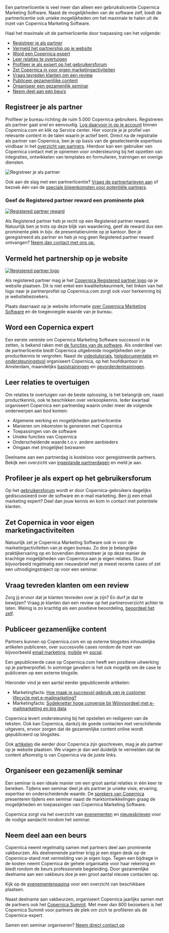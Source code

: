 Een partnerlicentie is veel meer dan alleen een gebruikslicentie
Copernica Marketing Software. Naast de mogelijkheden van de software
zelf, biedt de partnerlicentie ook unieke mogelijkheden om het maximale
te halen uit de inzet van Copernica Marketing Software.

Haal het maximale uit de partnerlicentie door toepassing van het
volgende:

-   [Registreer je als partner](#registreer-je-als-partner)
-   [Vermeld het partnership op je website](#vermeld-het-partnership)
-   [Word een Copernica expert](#Copernica-expert)
-   [Leer relaties te overtuigen](#leer-relaties-te-overtuigen)
-   [Profileer je als expert op het gebruikersforum](#forum)
-   [Zet Copernica in voor eigen
    marketingactiviteiten](#zet-Copernica-in)
-   [Vraag tevreden klanten om een review](#reviews)
-   [Publiceer gezamenlijke content](#gezamenlijke-content)
-   [Organiseer een gezamenlijk seminar](#seminar-organiseren)
-   [Neem deel aan een beurs](#beurzen)

Registreer je als partner
-------------------------

Profileer je bureau richting de ruim 5.000 Copernica gebruikers.
Registreren als partner gaat snel en eenvoudig. [Log daarvoor in op je
account](https://www.copernica.com/nl/userprofile "inloggen op Copernica.com")
binnen Copernica.com en klik op Service center. Hier voorzie je je
profiel van relevante content in de talen waarin je actief bent. Direct
na de registratie als partner van Copernica, ben je op basis van de
geselecteerde expertises vindbaar in het [overzicht van
partners](./vind-een-partner.md "vind een partner").
Hierdoor kan een gebruiker van Copernica contact met je opnemen voor
ondersteuning bij het opzetten van integraties, ontwikkelen van
templates en formulieren, trainingen en overige diensten.

![Registreer je als
partner](../images/register-as-copernica-partner-nl.png)

Ook aan de slag met een partnerlicentie? [Vraag de partnertarieven
aan](./vraag-partnerprijzen-aan.md "Vraag de partnertarieven aan")
of bezoek één van de [speciale bijeenkomsten voor potentiële
partners](./productdemonstraties.md).

### Geef de Registered partner reward een prominente plek

[![Registered partner
reward](../images/RegisteredPartner.JPG "Registered partner reward")](./neem-contact-met-ons-op.md "Neem contact met ons op")

Als Registered partner heb je recht op een Registered partner reward.
Natuurlijk ben je trots op deze blijk van waardering, geef de reward dus
een prominente plek in bijv. de presentatieruimte op je kantoor. Ben je
geregistreerd als partner en heb je nog geen Registered partner reward
ontvangen? [Neem dan contact met ons
op.](./neem-contact-met-ons-op.md "Neem contact met ons op")

Vermeld het partnership op je website
-------------------------------------

[![Registered partner
logo](../images/Copernica-registered-partner-logo.png "Registered partner logo")](./mediabronnen.md)

Als registered partner mag je het [Copernica Registered partner
logo](./mediabronnen.md "Registered partner logo") op
je website plaatsen. Dit is niet enkel een kwaliteitskeurmerk, het
linken van het logo naar je partnerprofiel op Copernica.com zorgt ook
voor herkenning bij je websitebezoekers.

Plaats daarnaast op je website informatie [over Copernica Marketing
Software](./mediabronnen.md "Over Copernica Marketing Software")
en de toegevoegde waarde van je bureau.

Word een Copernica expert
-------------------------

Een eerste vereiste om Copernica Marketing Software succesvol in te
zetten, is bekend raken met [de functies van de
software](./functies.md). Als onderdeel
van de partnerlicentie biedt Copernica uitgebreide mogelijkheden om je
productkennis te vergroten. Naast de
[videotutorials](./videos.md "Videotutorials"),
[helpdocumentatie](./helpdocumentatie.md "helpdocumentatie")
en [ondersteuningstool](./ondersteuningstool.md "Ondersteuningstool")
organiseert Copernica, op het hoofdkantoor in Amsterdam, maandelijks
[basistrainingen](./copernica-training.md)
en [gevorderdentrainingen](./copernica-training.md).

Leer relaties te overtuigen
---------------------------

Om relaties te overtuigen van de beste oplossing, is het belangrijk om,
naast productkennis, ook te beschikken over verkoopkennis. Ieder
kwartaal organiseert Copernica een partnerdag waarin onder meer de
volgende onderwerpen aan bod komen:

-   Algemene werking en mogelijkheden partnerlicentie
-   Manieren om inkomsten te genereren met Copernica
-   Toepassingen van de software
-   Unieke functies van Copernica
-   Onderscheidende waarde t.o.v. andere aanbieders
-   Omgaan met (mogelijke) bezwaren

Deelname aan een partnerdag is kosteloos voor geregistreerde partners.
Bekijk een overzicht van [ingeplande
partnerdagen](./evenementen.md "evenementen")
en meld je aan.

Profileer je als expert op het gebruikersforum
----------------------------------------------

Op het [gebruikersforum](https://www.copernica.com/nl/forum/) wordt er
door Copernica-gebruikers dagelijks gediscussieerd over de software en
e-mail marketing. Ben jij een email marketing expert? Deel dan jouw
kennis en kom in contact met potentiele klanten.

Zet Copernica in voor eigen marketingactiviteiten
-------------------------------------------------

Natuurlijk zet je Copernica Marketing Software ook in voor de
marketingactiviteiten van je eigen bureau. Zo doe je belangrijke
praktijkervaring op en bovendien demonstreer je op deze manier de
krachtige mogelijkheden van Copernica aan je eigen relaties. Stuur
bijvoorbeeld regelmatig een nieuwsbrief met je meest recente cases of
zet een uitnodigingstraject op voor een seminar.

Vraag tevreden klanten om een review
------------------------------------

Zorg jij ervoor dat je klanten tevreden over je zijn? En durf je dat te
bewijzen? Vraag je klanten dan een review op het partneroverzicht achter
te laten. Weinig is zo krachtig als een positieve beoordeling,
[beoordeel het
zelf](https://www.copernica.com/nl/partners/profile/4541127 "reviews").

Publiceer gezamenlijke content
------------------------------

Partners kunnen op Copernica.com en op externe blogsites inhoudelijke
artikelen publiceren, over succesvolle cases rondom de inzet van
bijvoorbeeld [email marketing](./e-mailings.md "Email marketing"),
[mobile](./mobile.md "Mobile") en
[social](./social.md "Social").

Een gepubliceerde case op Copernica.com heeft een positieve uitwerking
op je partnerprofiel. In sommige gevallen is het ook mogelijk om de case
te publiceren op een externe blogsite.

Hieronder vind je een aantal eerder gepubliceerde artikelen:

-   Marketingfacts: [Hoe maak je succesvol gebruik van je customer
    lifecycle met
    e-mailmarketing?](http://www.marketingfacts.nl/berichten/hoe-maak-je-succesvol-gebruik-van-je-customer-lifecycle-met-e-mailmarketing "Hoe maak je succesvol gebruik van je customer lifecycle met e-mailmarketing?")
-   Marketingfacts: [Sodeknetter hoge conversie bij Wijnvoordeel met
    e-mailmarketing en big
    data](http://www.marketingfacts.nl/berichten/sodeknetter-hoge-conversie-bij-wijnvoordeel-met-e-mailmarketing-en-big-data "Sodeknetter hoge conversie bij Wijnvoordeel met e-mailmarketing en big data")

Copernica levert ondersteuning bij het opstellen en redigeren van de
teksten. Ook kan Copernica, dankzij de goede contacten met verschillende
uitgevers, ervoor zorgen dat de gezamenlijke content online wordt
gepubliceerd op blogsites.

Ook
[artikelen](./nieuws.md "Kennis artikelen door Copernica")
die eerder door Copernica zijn geschreven, mag je als partner op je
website plaatsen. We vragen je dan wel duidelijk te vermelden dat de
content afkomstig is van Copernica via de juiste links.

Organiseer een gezamenlijk seminar
----------------------------------

Een seminar is een ideale manier om een groot aantal relaties in één
keer te bereiken. Tijdens een seminar deel je als partner je unieke
visie, ervaring, expertise en onderscheidende waarde. De [sprekers van
Copernica](./onze-sprekers.md "onze sprekers")
presenteren tijdens een seminar naast de marktontwikkelingen graag de
mogelijkheden en toepassingen van Copernica Marketing Software.

Copernica zorgt via het overzicht van
[evenementen](./evenementen.md "evenementenkalender")
en [nieuwsbrieven](./aanmelden-nieuwsbrief.md "meld je aan voor onze nieuwsbrief")
voor de nodige aandacht rondom het seminar.

Neem deel aan een beurs
-----------------------

Copernica neemt regelmatig samen met partners deel aan prominente
vakbeurzen. Als deelnemende partner krijg je een eigen desk op de
Copernica-stand met vermelding van je eigen logo. Tegen een bijdrage in
de kosten neemt Copernica de gehele organisatie voor haar rekening en
biedt rondom de beurs professionele begeleiding. Door gezamenlijke
deelname aan een vakbeurs doe je een groot aantal nieuwe contacten op.

Kijk op de
[evenementenpagina](./evenementen.md "evenementen")
voor een overzicht van beschikbare plaatsen.

Naast deelname aan vakbeurzen, organiseert Copernica jaarlijks samen met
de partners ook het [Copernica Summit](./copernica-summit.md "Copernica Summit").
Met meer dan 800 bezoekers is het Copernica Summit voor partners de plek
om zich te profileren als dé Copernica-expert.

Samen een seminar organiseren? [Neem direct contact
op](mailto:partnermanagement@copernica.com?subject=Seminar%20organiseren)
